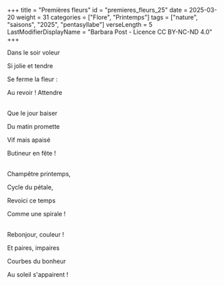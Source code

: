 +++
title = "Premières fleurs"
id = "premieres_fleurs_25"
date = 2025-03-20
weight = 31
categories = ["Flore", "Printemps"]
tags = ["nature", "saisons", "2025", "pentasyllabe"]
verseLength = 5
LastModifierDisplayName = "Barbara Post - Licence CC BY-NC-ND 4.0"
+++

Dans le soir voleur

Si jolie et tendre

Se ferme la fleur :

Au revoir ! Attendre

 \
Que le jour baiser

Du matin promette

Vif mais apaisé

Butineur en fête !

 \
Champêtre printemps,

Cycle du pétale,

Revoici ce temps

Comme une spirale !

 \
Rebonjour, couleur !

Et paires, impaires

Courbes du bonheur

Au soleil s'appairent !
